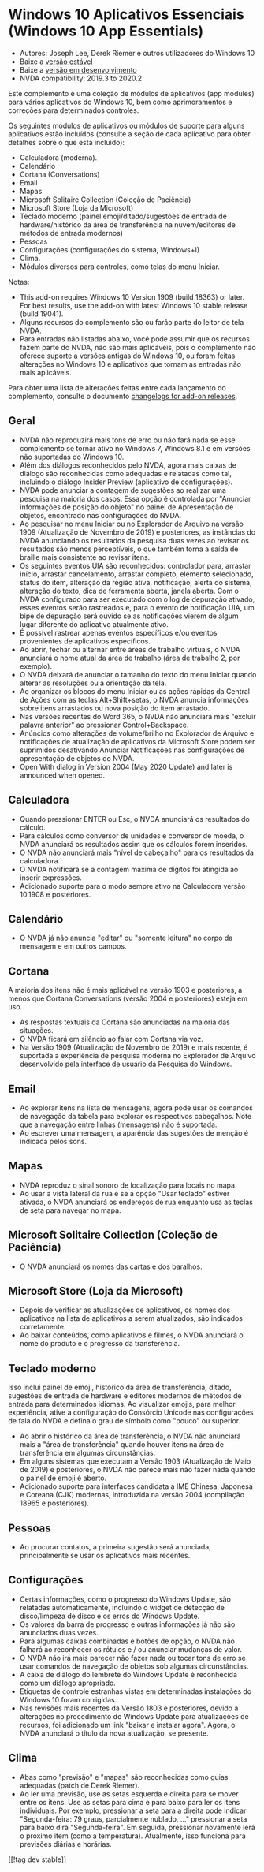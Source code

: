 # Windows 10 Aplicativos Essenciais (Windows 10 App Essentials) #

* Autores: Joseph Lee, Derek Riemer e outros utilizadores do Windows 10
* Baixe a [versão estável][1]
* Baixe a [versão em desenvolvimento][2]
* NVDA compatibility: 2019.3 to 2020.2

Este complemento é uma coleção de módulos de aplicativos (app modules) para
vários aplicativos do Windows 10, bem como aprimoramentos e correções para
determinados controles.

Os seguintes módulos de aplicativos ou módulos de suporte para alguns
aplicativos estão incluídos (consulte a seção de cada aplicativo para obter
detalhes sobre o que está incluído):

* Calculadora (moderna).
* Calendário
* Cortana (Conversations)
* Email
* Mapas
* Microsoft Solitaire Collection (Coleção de Paciência)
* Microsoft Store (Loja da Microsoft)
* Teclado moderno (painel emoji/ditado/sugestões de entrada de
  hardware/histórico da área de transferência na nuvem/editores de métodos
  de entrada modernos)
* Pessoas
* Configurações (configurações do sistema, Windows+I)
* Clima.
* Módulos diversos para controles, como telas do menu Iniciar.

Notas:

* This add-on requires Windows 10 Version 1909 (build 18363) or later. For
  best results, use the add-on with latest Windows 10 stable release (build
  19041).
* Alguns recursos do complemento são ou farão parte do leitor de tela NVDA.
* Para entradas não listadas abaixo, você pode assumir que os recursos fazem
  parte do NVDA, não são mais aplicáveis, pois o complemento não oferece
  suporte a versões antigas do Windows 10, ou foram feitas alterações no
  Windows 10 e aplicativos que tornam as entradas não mais aplicáveis.

Para obter uma lista de alterações feitas entre cada lançamento do
complemento, consulte o documento [changelogs for add-on releases][3].

## Geral

* NVDA não reproduzirá mais tons de erro ou não fará nada se esse
  complemento se tornar ativo no Windows 7, Windows 8.1 e em versões não
  suportadas do Windows 10.
* Além dos diálogos reconhecidos pelo NVDA, agora mais caixas de diálogo são
  reconhecidas como adequadas e relatadas como tal, incluindo o diálogo
  Insider Preview (aplicativo de configurações).
* NVDA pode anunciar a contagem de sugestões ao realizar uma pesquisa na
  maioria dos casos. Essa opção é controlada por "Anunciar informações de
  posição do objeto" no painel de Apresentação de objetos, encontrado nas
  configurações do NVDA.
* Ao pesquisar no menu Iniciar ou no Explorador de Arquivo na versão 1909
  (Atualização de Novembro de 2019) e posteriores, as instâncias do NVDA
  anunciando os resultados da pesquisa duas vezes ao revisar os resultados
  são menos perceptíveis, o que também torna a saída de braille mais
  consistente ao revisar itens.
* Os seguintes eventos UIA são reconhecidos: controlador para, arrastar
  início, arrastar cancelamento, arrastar completo, elemento selecionado,
  status do item, alteração da região ativa, notificação, alerta do sistema,
  alteração do texto, dica de ferramenta aberta, janela aberta. Com o NVDA
  configurado para ser executado com o log de depuração ativado, esses
  eventos serão rastreados e, para o evento de notificação UIA, um bipe de
  depuração será ouvido se as notificações vierem de algum lugar diferente
  do aplicativo atualmente ativo.
* É possível rastrear apenas eventos específicos e/ou eventos provenientes
  de aplicativos específicos.
* Ao abrir, fechar ou alternar entre áreas de trabalho virtuais, o NVDA
  anunciará o nome atual da área de trabalho (área de trabalho 2, por
  exemplo).
* O NVDA deixará de anunciar o tamanho do texto do menu Iniciar quando
  alterar as resoluções ou a orientação da tela.
* Ao organizar os blocos do menu Iniciar ou as ações rápidas da Central de
  Ações com as teclas Alt+Shift+setas, o NVDA anuncia informações sobre
  itens arrastados ou nova posição do item arrastado.
* Nas versões recentes do Word 365, o NVDA não anunciará mais "excluir
  palavra anterior" ao pressionar Control+Backspace.
* Anúncios como alterações de volume/brilho no Explorador de Arquivo e
  notificações de atualização de aplicativos da Microsoft Store podem ser
  suprimidos desativando Anunciar Notificações nas configurações de
  apresentação de objetos do NVDA.
* Open With dialog in Version 2004 (May 2020 Update) and later is announced
  when opened.

## Calculadora

* Quando pressionar ENTER ou Esc, o NVDA anunciará os resultados do cálculo.
* Para cálculos como conversor de unidades e conversor de moeda, o NVDA
  anunciará os resultados assim que os cálculos forem inseridos.
* O NVDA não anunciará mais "nível de cabeçalho" para os resultados da
  calculadora.
* O NVDA notificará se a contagem máxima de dígitos foi atingida ao inserir
  expressões.
* Adicionado suporte para o modo sempre ativo na Calculadora versão 10.1908
  e posteriores.

## Calendário

* O NVDA já não anuncia "editar" ou "somente leitura" no corpo da mensagem e
  em outros campos.

## Cortana

A maioria dos itens não é mais aplicável na versão 1903 e posteriores, a
menos que Cortana Conversations (versão 2004 e posteriores) esteja em uso.

* As respostas textuais da Cortana são anunciadas na maioria das situações.
* O NVDA ficará em silêncio ao falar com Cortana via voz.
* Na Versão 1909 (Atualização de Novembro de 2019) e mais recente, é
  suportada a experiência de pesquisa moderna no Explorador de Arquivo
  desenvolvido pela interface de usuário da Pesquisa do Windows.

## Email

* Ao explorar itens na lista de mensagens, agora pode usar os comandos de
  navegação da tabela para explorar os respectivos cabeçalhos. Note que a
  navegação entre linhas (mensagens) não é suportada.
* Ao escrever uma mensagem, a aparência das sugestões de menção é indicada
  pelos sons.

## Mapas

* NVDA reproduz o sinal sonoro de localização para locais no mapa.
* Ao usar a vista lateral da rua e se a opção "Usar teclado" estiver
  ativada, o NVDA anunciará os endereços de rua enquanto usa as teclas de
  seta para navegar no mapa.

## Microsoft Solitaire Collection (Coleção de Paciência)

* O NVDA anunciará os nomes das cartas e dos baralhos.

## Microsoft Store (Loja da Microsoft)

* Depois de verificar as atualizações de aplicativos, os nomes dos
  aplicativos na lista de aplicativos a serem atualizados, são indicados
  corretamente.
* Ao baixar conteúdos, como aplicativos e filmes, o NVDA anunciará o nome do
  produto e o progresso da transferência.

## Teclado moderno

Isso inclui painel de emoji, histórico da área de transferência, ditado,
sugestões de entrada de hardware e editores modernos de métodos de entrada
para determinados idiomas. Ao visualizar emojis, para melhor experiência,
ative a configuração do Consórcio Unicode nas configurações de fala do NVDA
e defina o grau de símbolo como "pouco" ou superior.

* Ao abrir o histórico da área de transferência, o NVDA não anunciará mais a
  "área de transferência" quando houver itens na área de transferência em
  algumas circunstâncias.
* Em alguns sistemas que executam a Versão 1903 (Atualização de Maio de
  2019) e posteriores, o NVDA não parece mais não fazer nada quando o painel
  de emoji é aberto.
* Adicionado suporte para interfaces candidata a IME Chinesa, Japonesa e
  Coreana (CJK) modernas, introduzida na versão 2004 (compilação 18965 e
  posteriores).

## Pessoas

* Ao procurar contatos, a primeira sugestão será anunciada, principalmente
  se usar os aplicativos mais recentes.

## Configurações

* Certas informações, como o progresso do Windows Update, são relatadas
  automaticamente, incluindo o widget de detecção de disco/limpeza de disco
  e os erros do Windows Update.
* Os valores da barra de progresso e outras informações já não são
  anunciados duas vezes.
* Para algumas caixas combinadas e botões de opção, o NVDA não falhará ao
  reconhecer os rótulos e / ou anunciar mudanças de valor.
* O NVDA não irá mais parecer não fazer nada ou tocar tons de erro se usar
  comandos de navegação de objetos sob algumas circunstâncias.
* A caixa de diálogo do lembrete do Windows Update é reconhecida como um
  diálogo apropriado.
* Etiquetas de controle estranhas vistas em determinadas instalações do
  Windows 10 foram corrigidas.
* Nas revisões mais recentes da Versão 1803 e posteriores, devido a
  alterações no procedimento do Windows Update para atualizações de
  recursos, foi adicionado um link "baixar e instalar agora". Agora, o NVDA
  anunciará o título da nova atualização, se presente.

## Clima

* Abas como "previsão" e "mapas" são reconhecidas como guias adequadas
  (patch de Derek Riemer).
* Ao ler uma previsão, use as setas esquerda e direita para se mover entre
  os itens. Use as setas para cima e para baixo para ler os itens
  individuais. Por exemplo, pressionar a seta para a direita pode indicar
  "Segunda-feira: 79 graus, parcialmente nublado, ..." pressionar a seta
  para baixo dirá "Segunda-feira". Em seguida, pressionar novamente lerá o
  próximo item (como a temperatura). Atualmente, isso funciona para
  previsões diárias e horárias.

[[!tag dev stable]]

[1]: https://addons.nvda-project.org/files/get.php?file=w10

[2]: https://addons.nvda-project.org/files/get.php?file=w10-dev

[3]: https://github.com/josephsl/wintenapps/wiki/w10changelog
